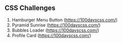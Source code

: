 ## CSS Challenges

1. Hamburger Menu Button (https://100dayscss.com/)
2. Pyramid Sunrise (https://100dayscss.com/)
3. Bubbles Loader (https://100dayscss.com/)
4. Profile Card (https://100dayscss.com/)
